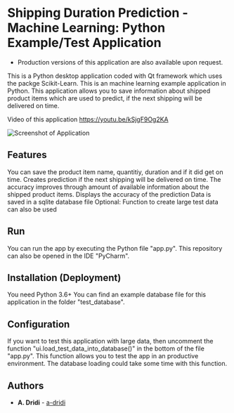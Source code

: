 # Shipping Duration Prediction - Machine Learning: Python Example/Test Application

* Production versions of this application are also available upon request.

This is a Python desktop application coded with Qt framework which uses the packge Scikit-Learn. This is an machine learning example application in Python.
This application allows you to save information about shipped product items which are used to predict, if the next shipping will be delivered on time. 


Video of this application
https://youtu.be/kSjgF9Og2KA


![Screenshot of Application](https://raw.githubusercontent.com/a-dridi/ml_shipping_item_on_time_prediction/master/img/screenshot.PNG)

## Features
You can save the product item name, quantitiy, duration and if it did get on time. 
Creates prediction if the next shipping will be delivered on time. The accuracy improves through amount of available information about the shipped product items. 
Displays the accuracy of the prediction
Data is saved in a sqlite database file
Optional: Function to create large test data can also be used

## Run
You can run the app by executing the Python file "app.py".
This repository can also be opened in the IDE "PyCharm".


## Installation (Deployment)
You need Python 3.6+
You can find an example database file for this application in the folder "test_database".

## Configuration
If you want to test this application with large data, then uncomment the function "ui.load_test_data_into_database()" in the bottom of the file "app.py". This function allows you to test the app in an productive environment. The database loading could take some time with this function. 

## Authors

* **A. Dridi** - [a-dridi](https://github.com/a-dridi/)

